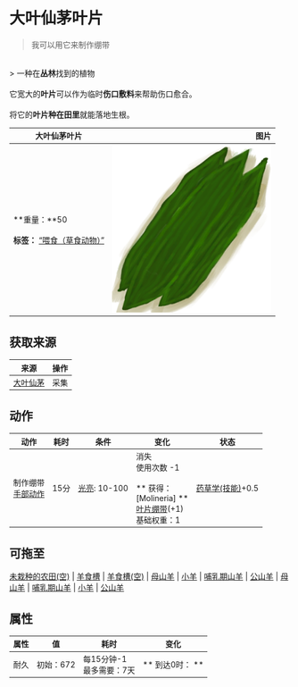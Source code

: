 # 大叶仙茅叶片  
> 我可以用它来制作绷带  
<br>  
> 一种在<b>丛林</b>找到的植物<br><br>它宽大的<b>叶片</b>可以作为临时<b>伤口敷料</b>来帮助伤口愈合。<br><br>将它的<b>叶片种在田里</b>就能落地生根。  
  
  大叶仙茅叶片  |   图片   
 ----  |  ----:   
 **重量：**50<br><br>**标签：**	[“喂食（草食动物）”](tag_FeedHerb.md)  |  <img decoding="async" src="Sprite/MolineriaLeaves.png" href="a.md" style="max-width:300px;max-height:300px;">   
  
## 获取来源  
来源  |  操作  
----  |  ----  
[大叶仙茅](WeevilLily.md)  |  采集  
## 动作  
动作  |  耗时  |  条件  |  变化  |  状态  
----  |  ----  |  ----  |  ----  |  ----  
制作绷带<br>[手部动作](HandAction.md)  |  15分  |  [光亮](Light.md): 10-100  |  消失<br>使用次数  -1<br><br>** 获得： **<br>** [Molineria] **<br>  [叶片绷带](LeafDressing.md)(+1)<br>基础权重：1<br>  |  [药草学(技能)](Skill_Herbology.md)+0.5  
## 可拖至  
[未栽种的农田(空)](CropPlotEmpty.md) | [羊食槽](GoatFeeder.md) | [羊食槽(空)](GoatFeederEmpty.md) | [母山羊](GoatEnclosureFemale.md) | [小羊](GoatEnclosureKid.md) | [哺乳期山羊](GoatEnclosureLactating.md) | [公山羊](GoatEnclosureMale.md) | [母山羊](GoatTiedFemale.md) | [哺乳期山羊](GoatTiedFemaleLactating.md) | [小羊](GoatTiedKid.md) | [公山羊](GoatTiedMale.md)  
## 属性   
属性  |  值  |  耗时  |  变化  
----  |  ----  |  ----  |  ----  
耐久  |  初始：672  |  每15分钟-1<br>最多需要：7天  |  ** 到达0时： **<br>  

